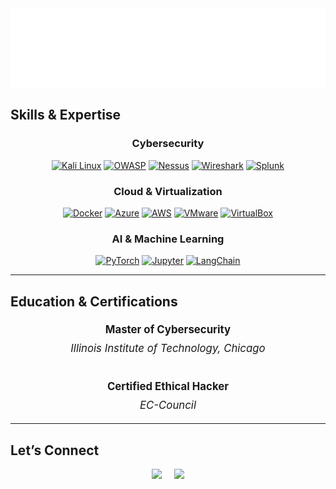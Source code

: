 <img src="https://github.com/kuladeepmantri/kuladeepmantri/blob/main/kmantri.gif?raw=true" width="1000">

## Skills & Expertise

<div align="center">

### **Cybersecurity**

[![Kali Linux](https://img.shields.io/badge/Kali_Linux-557C94?style=for-the-badge&logo=kalilinux&logoColor=white)](https://www.kali.org/) [![OWASP](https://img.shields.io/badge/OWASP-000000?style=for-the-badge&logo=owasp&logoColor=white)](https://owasp.org/) [![Nessus](https://img.shields.io/badge/Nessus-005571?style=for-the-badge&logo=tenable&logoColor=white)](https://www.tenable.com/products/nessus) [![Wireshark](https://img.shields.io/badge/Wireshark-1679A7?style=for-the-badge&logo=wireshark&logoColor=white)](https://www.wireshark.org/) [![Splunk](https://img.shields.io/badge/Splunk-64A526?style=for-the-badge&logo=splunk&logoColor=white)](https://www.splunk.com/)

### **Cloud & Virtualization**

[![Docker](https://img.shields.io/badge/Docker-2496ED?style=for-the-badge&logo=docker&logoColor=white)](https://www.docker.com/) [![Azure](https://img.shields.io/badge/Azure-0089D6?style=for-the-badge&logo=microsoftazure&logoColor=white)](https://azure.microsoft.com/) [![AWS](https://img.shields.io/badge/AWS-FF9900?style=for-the-badge&logo=amazonaws&logoColor=white)](https://aws.amazon.com/) [![VMware](https://img.shields.io/badge/VMware-607078?style=for-the-badge&logo=vmware&logoColor=white)](https://www.vmware.com/) [![VirtualBox](https://img.shields.io/badge/VirtualBox-183A61?style=for-the-badge&logo=virtualbox&logoColor=white)](https://www.virtualbox.org/)

### **AI & Machine Learning**

[![PyTorch](https://img.shields.io/badge/PyTorch-EE4C2C?style=for-the-badge&logo=pytorch&logoColor=white)](https://pytorch.org/) [![Jupyter](https://img.shields.io/badge/Jupyter-F37626?style=for-the-badge&logo=jupyter&logoColor=white)](https://jupyter.org/) [![LangChain](https://img.shields.io/badge/LangChain-37a779?style=for-the-badge&logo=langchain&logoColor=white)](https://langchain.com/)

</div>

---

## Education & Certifications

<div align="center" style="text-align:center; font-size: 1.2em; line-height: 1.8em;">
    <strong>Master of Cybersecurity</strong><br>
    <em>Illinois Institute of Technology, Chicago</em><br><br>
    <strong>Certified Ethical Hacker</strong><br>
    <em>EC-Council</em>
</div>

---

## Let’s Connect

<div align="center" style="display: flex; justify-content: center; align-items: center; gap: 20px;">
    <a href="mailto:kuladeepbmantri@gmail.com"><img src="https://img.shields.io/badge/Gmail-red?style=for-the-badge&logo=gmail&logoColor=white"></a>
    <a href="https://linkedin.com/in/kuladeepmantri" target="_blank"><img src="https://img.shields.io/badge/LinkedIn-blue?style=for-the-badge&logo=linkedin&logoColor=white"></a>
</div>
